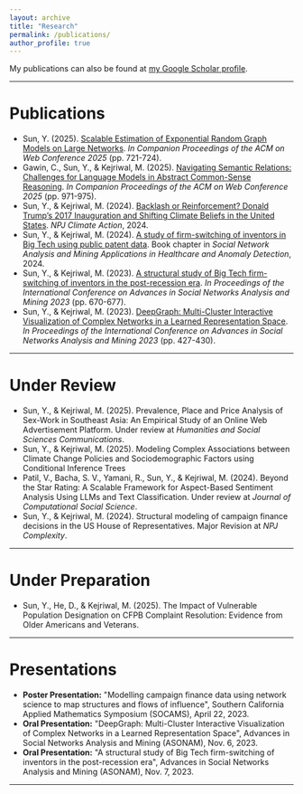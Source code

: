 ```yaml
---
layout: archive
title: "Research"
permalink: /publications/
author_profile: true
---
```



  <div class="wordwrap">My publications can also be found at <a href="{{site.author.googlescholar}}">my Google Scholar profile</a>.</div>

---
  
  
# Publications
- Sun, Y. (2025). [Scalable Estimation of Exponential Random Graph Models on Large Networks](https://dl.acm.org/doi/abs/10.1145/3701716.3715288). *In Companion Proceedings of the ACM on Web Conference 2025* (pp. 721-724).
- Gawin, C., Sun, Y., & Kejriwal, M. (2025). [Navigating Semantic Relations: Challenges for Language Models in Abstract Common-Sense Reasoning](https://dl.acm.org/doi/abs/10.1145/3701716.3715472). *In Companion Proceedings of the ACM on Web Conference 2025* (pp. 971-975).
- Sun, Y., & Kejriwal, M. (2024). [Backlash or Reinforcement? Donald Trump’s 2017 Inauguration and Shifting Climate Beliefs in the United States](https://www.nature.com/articles/s44168-025-00230-9). *NPJ Climate Action*, 2024. 
- Sun, Y., & Kejriwal, M. (2024). [A study of firm-switching of inventors in Big Tech using public patent data](https://link.springer.com/chapter/10.1007/978-3-031-75204-9_12). Book chapter in *Social Network Analysis and Mining Applications in Healthcare and Anomaly Detection*, 2024. 
- Sun, Y., & Kejriwal, M. (2023). [A structural study of Big Tech firm-switching of inventors in the post-recession era](https://arxiv.org/pdf/2307.07920). *In Proceedings of the International Conference on Advances in Social Networks Analysis and Mining 2023* (pp. 670-677).  
- Sun, Y., & Kejriwal, M. (2023). [DeepGraph: Multi-Cluster Interactive Visualization of Complex Networks in a Learned Representation Space](https://dl.acm.org/doi/pdf/10.1145/3625007.3627515). *In Proceedings of the International Conference on Advances in Social Networks Analysis and Mining 2023* (pp. 427-430).  

---

# Under Review 
- Sun, Y., & Kejriwal, M. (2025). Prevalence, Place and Price Analysis of Sex-Work in Southeast Asia: An Empirical Study of an Online Web Advertisement Platform. Under review at *Humanities and Social Sciences Communications*.  
- Sun, Y., & Kejriwal, M. (2025). Modeling Complex Associations between Climate Change Policies and Sociodemographic Factors using Conditional Inference Trees
- Patil, V., Bacha, S. V., Yamani, R., Sun, Y., & Kejriwal, M. (2024). Beyond the Star Rating: A Scalable Framework for Aspect-Based Sentiment Analysis Using LLMs and Text Classification. Under review at *Journal of Computational Social Science*.  
- Sun, Y., & Kejriwal, M. (2024). Structural modeling of campaign finance decisions in the US House of Representatives. Major Revision at *NPJ Complexity*.    
---

# Under Preparation

- Sun, Y., He, D., & Kejriwal, M. (2025). The Impact of Vulnerable Population Designation on CFPB Complaint Resolution: Evidence from Older Americans and Veterans.  

---

# Presentations
- **Poster Presentation:** "Modelling campaign finance data using network science to map structures and flows of influence", Southern California Applied Mathematics Symposium (SOCAMS), April 22, 2023.  
- **Oral Presentation:** "DeepGraph: Multi-Cluster Interactive Visualization of Complex Networks in a Learned Representation Space", Advances in Social Networks Analysis and Mining (ASONAM), Nov. 6, 2023.  
- **Oral Presentation:** "A structural study of Big Tech firm-switching of inventors in the post-recession era", Advances in Social Networks Analysis and Mining (ASONAM), Nov. 7, 2023.  

---



